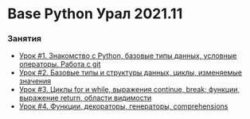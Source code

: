 # Base Python Урал 2021.11


### Занятия

- [Урок #1. Знакомство с Python, базовые типы данных, условные операторы. Работа с git](lessons/lesson.01/)
- [Урок #2. Базовые типы и структуры данных, циклы, изменяемые значения](lessons/lesson.02/)
- [Урок #3. Циклы for и while, выражения continue, break; функции, выражение return, области видимости](lessons/lesson.03/)
- [Урок #4. Функции, декораторы, генераторы, comprehensions](lessons/lesson.04/)
